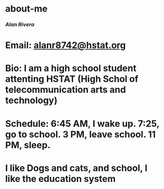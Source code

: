 # about-me
### _Alan Rivera_

# Email: alanr8742@hstat.org

# Bio: I am a high school student attenting HSTAT (High Schol of telecommunication arts and technology)

# Schedule: 6:45 AM, I wake up. 7:25, go to school. 3 PM, leave school. 11 PM, sleep.

# I like Dogs and cats, and school, I like the education system 
